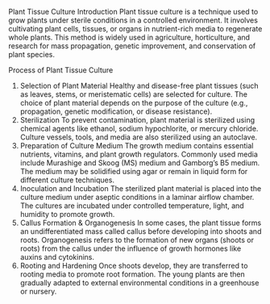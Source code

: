 Plant Tissue Culture
Introduction
Plant tissue culture is a technique used to grow plants under sterile conditions in a controlled environment. It involves cultivating plant cells, tissues, or organs in nutrient-rich media to regenerate whole plants. This method is widely used in agriculture, horticulture, and research for mass propagation, genetic improvement, and conservation of plant species.

Process of Plant Tissue Culture
1. Selection of Plant Material
Healthy and disease-free plant tissues (such as leaves, stems, or meristematic cells) are selected for culture.
The choice of plant material depends on the purpose of the culture (e.g., propagation, genetic modification, or disease resistance).
2. Sterilization
To prevent contamination, plant material is sterilized using chemical agents like ethanol, sodium hypochlorite, or mercury chloride.
Culture vessels, tools, and media are also sterilized using an autoclave.
3. Preparation of Culture Medium
The growth medium contains essential nutrients, vitamins, and plant growth regulators.
Commonly used media include Murashige and Skoog (MS) medium and Gamborg’s B5 medium.
The medium may be solidified using agar or remain in liquid form for different culture techniques.
4. Inoculation and Incubation
The sterilized plant material is placed into the culture medium under aseptic conditions in a laminar airflow chamber.
The cultures are incubated under controlled temperature, light, and humidity to promote growth.
5. Callus Formation & Organogenesis
In some cases, the plant tissue forms an undifferentiated mass called callus before developing into shoots and roots.
Organogenesis refers to the formation of new organs (shoots or roots) from the callus under the influence of growth hormones like auxins and cytokinins.
6. Rooting and Hardening
Once shoots develop, they are transferred to rooting media to promote root formation.
The young plants are then gradually adapted to external environmental conditions in a greenhouse or nursery.

